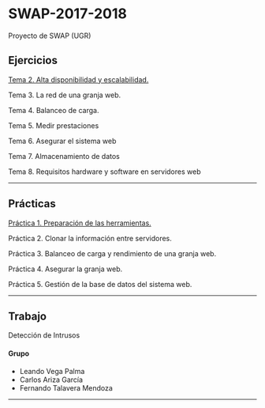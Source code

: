 # SWAP-2017-2018
Proyecto de SWAP (UGR)

## Ejercicios

[Tema 2. Alta disponibilidad y escalabilidad.](https://github.com/Thejokeri/SWAP-2017-2018/tree/master/Ejercicios/Tema%202)

Tema 3. La red de una granja web.

Tema 4. Balanceo de carga.

Tema 5. Medir prestaciones

Tema 6. Asegurar el sistema web

Tema 7. Almacenamiento de datos

Tema 8. Requisitos hardware y software en servidores web

- - -

## Prácticas

[Práctica 1. Preparación de las herramientas.](https://github.com/Thejokeri/SWAP-2017-2018/tree/master/Prácticas/P1)

Práctica 2. Clonar la información entre servidores.

Práctica 3. Balanceo de carga y rendimiento de una granja web.

Práctica 4. Asegurar la granja web.

Práctica 5. Gestión de la base de datos del sistema web.

- - - 

## Trabajo

Detección de Intrusos

#### Grupo

- Leando Vega Palma
- Carlos Ariza García 
- Fernando Talavera Mendoza

- - -